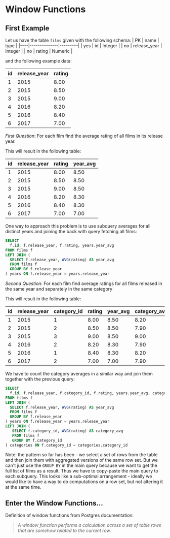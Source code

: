 # Window Functions

## First Example

Let us have the table `films` given with the following schema:
| PK |   name       |  type   |
|----|--------------|---------|
| yes | id           | Integer |
| no  | release_year | Integer |
| no   | rating       | Numeric |

and the following example data:

| id |  release_year  | rating |
|----|----------------|--------|
|  1 |   2015         | 8.00  |
|  2 |   2015         | 8.50   |
|  3 |   2015         | 9.00  |
|  4 |   2016         | 8.20  |
|  5 |   2016         | 8.40  |
|  6 |   2017         | 7.00  |

*First Question*: For each film find the average rating of all films in its release year.

This will result in the following table:

| id  | release_year  | rating  | year_avg  |
|-----|---------------|---------|-----------|
|  1  |   2015        |  8.00   |  8.50     |
|  2  |   2015        |  8.50   |  8.50     |
|  3  |   2015        |  9.00   |  8.50     |
|  4  |   2016        |  8.20   | 8.30      |
| 5   |   2016        |  8.40   | 8.30      |
|  6  |   2017        |  7.00   | 7.00      |

One way to approach this problem is to use subquery averages for all distinct years and joining the back with query fetching all films:

```sql
SELECT
  f.id, f.release_year, f.rating, years.year_avg
FROM films f
LEFT JOIN (
  SELECT f.release_year, AVG(rating) AS year_avg
  FROM films f
  GROUP BY f.release_year
) years ON f.release_year = years.release_year
```
*Second Question*: For each film find average ratings for all films released in the same year and separately in the same category

This will result in the following table:

| id | release_year | category_id | rating | year_avg  | category_avg |
|----|--------------|-------------|--------|-----------|--------------|
| 1  |     2015     |    1        |  8.00  |   8.50    |    8.20      |
| 2  |     2015     |    2        |  8.50  |   8.50    |    7.90      |
| 3  |     2015     |    3        |  9.00  |   8.50    |    9.00      |
| 4  |     2016     |    2        |  8.20  |   8.30    |    7.90      |
| 5  |     2016     |    1        |  8.40  |   8.30    |    8.20      |
| 6  |     2017     |    2        |  7.00  |   7.00    |    7.90      |

We have to count the category averages in a similar way and join them together with the previous query:

```sql
SELECT
  f.id, f.release_year, f.category_id, f.rating, years.year_avg, categories.category_avg
FROM films f
LEFT JOIN (
  SELECT f.release_year, AVG(rating) AS year_avg
  FROM films f
  GROUP BY f.release_year
) years ON f.release_year = years.release_year
LEFT JOIN (
   SELECT f.category_id, AVG(rating) AS category_avg
   FROM films f
   GROUP BY f.category_id
) categories ON f.category_id = categories.category_id
```
Note: the pattern so far has been - we select a set of rows from the table and then join them with aggregated versions of the same row set. But we can't just use the `GROUP BY` in the main query because we want to get the full list of films as a result. Thus we have to copy-paste the main query to each subquery. This looks like a sub-optimal arrangement - ideally we would like to have a way to do computations on a row set, but not altering it at the same time.

## Enter the Window Functions...

Definition of window functions from Postgres documentation:

> _A window function performs a calculation across a set of table rows that are somehow related to the current row._
